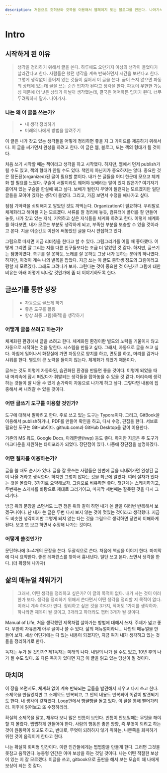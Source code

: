 ```yaml
---
description: 처음으로 깃허브와 깃북을 이용해서 웹페이지 또는 블로그를 만든다. 나아가서는 책수준의 완성도가 있었으면 좋겠다.
---
```


# Intro

## 시작하게 된 이유

> 생각을 정리하기 위해서 글을 쓴다. 하루에도 오만가지 이상의 생각이 들었다가 날라간다고 한다. 사람들은 했던 생각을 계속 반복하면서 시간을 보낸다고 한다. 그렇게 생각없이 흩어져 있는 것들이 싫어서 이 글을 쓴다. 굳이 쓰지 않으면 파동의 상태에 있는데 글을 쓰는 순간 입자가 된다고 생각을 한다. 파동이 무한한 가능성 때문에 더 낫은 상태가 아닐까 생각했는데, 결국은 어떠하든 입자가 된다. 너무 두려워하지 말자. 나아가자.

### 나는 왜  이 글을 쓰는가?

> - 내 생각 정리하기
> - 미래의 나에게 방법을 알려주기

이 글은 내가 갖고 있는 생각들을 어떻게 정리하면 좋을 지 그 가이드를 제공하기 위해서다. 이 글을 써가면서 완성을 하려고 한다. 이 글은 웹, 블로그, 또는 책의 형태가 될 것이다. 

처음 쓰기 시작할 때는 책이라고 생각을 하고 시작했다. 하지만, 웹에서 먼저 publish가 될 수도 있고, 책의 형태가 안될 수도 있다. 책인지 아닌지가 중요하지는 않다. 중요한 것은 정돈된(organized)된 글이 필요할 뿐이다. 내가 쓴 글들을 어디 한군데 모으고 체계화 할 필요를 느꼈다. 구슬이 서말이라도 꿰어야 보배라는 말이 있지 않은가? 여기저기 흩어져 있는 구슬을 한실에 꿰고 싶다. 보배가 될런지 무엇이 될런지는 모르겠지만 일단 글들을 모아야 겠다는 생각이 들었다. 그리고, 가끔 보면서 수정을 해나가고 싶다.

점점 기억력을 쇠퇴해지고 알았던 것도 까먹는다. Organization이 필요하다. 우리말로 체계화라고 해야될 지는 모르겠다. 서류를 잘 정리해 놓듯, 컴퓨터에 폴더를 잘 만들어 놓듯, 내가 갖고 있는 지식, 기억하고 싶은 지식들을 체계화 하려고 한다. 이렇게 체계화를 하다보면, 내가 모르는 부분도 생각하게 되고, 부족한 부분을 보충할 수 있을 것이라고 본다. 지금 이순간도 이전에 써놓았던 글을 다시 편집하고 있다.

그림으로 따지면 지금 리터칭을 한다고 할 수 있다. 그림그리기를 어릴 때 좋아했다. 어떻게 그리면 잘 그리는 지를 다른 친구들보다는 조금 더 알았던 것 같다. 하지만, 글쓰기는 잼병이였다. 축구를 잘 못하듯, 노래를 잘 못하듯 그냥 내가 못하는 분야의 하나였다. 하지만, 이것이 계속 나의 발목을 잡았다. 지금 쓰는 이 글도 중학생 정도의 그림이라고 평할 지 모르겠다. 그래도 그려나가 보자. 그린다는 것이 중요한 것 아닌가? 그림에 대한 비유는 아래 어떻게 써나갈 것인가에 좀 더 이야기하도록 한다.

## 글쓰기를 통한 성장

> - 자동으로 글쓰게 하기
> - 좋은 도구를 활용
> - 항상 최종 그림(목적)을 생각하기 

### 어떻게 글을 쓰려고 하는가?

체계화된 환경에서 글을 쓰려고 한다. 체계화된 환경이란 별도의 노력을 기울이지 않고 자동으로 시작하는 것을 말한다. 시스템을 만들고 싶다. 그래서, 자동으로 글을 쓰고 싶다. 아침에 일어나서 화장실에 가면 자동으로 양치를 하고, 면도를 하고, 머리를 감거나 샤워를 한다. 별도의 큰 노력을 들이지 않는다. 체계화가 되었기 때문이다. 

글쓰는 것도 이렇게 자동화된, 습관화된 환경을 만들면 좋을 것이다. 이렇게 되었을 때 내 머리속에 잠시 떠있다가 휘발되는 생각들을 잡아놓을 수 있을 것 같다. 머리속에 생각하는 것들이 잘 나올 수 있게 손가락이 자동으로 나가게 하고 싶다. 그렇다면 내용에 집중해서 써 내려갈 수 있을 것이다.

### 어떤 글쓰기 도구를 이용할 것인가?

도구에 대해서 말하려고 한다. 주로 쓰고 있는 도구는 Typora이다. 그리고, GitBook을 이용해서 publish하거나, PDF를 만들어 확인을 하고, 다시 수정, 편집을 한다. 서브로 필요한 도구는 GitHub이다. github.com과 GitHub Desktop을 같이 이용한다.

기존의 MS 워드, Google Docs, 아래한글(hwp) 등도 좋다. 하지만 지금은 주 도구가 마크다운을 지원하는 타이포라가 되었다. 장단점이 있다. 나중에 장단점을 설명하겠다.

### 어떤 절차를 이용하는가?

글을 쓸 때도 순서가 있다. 글을 잘 못쓰는 사람들은 한번에 글을 써내려가면 완성된 글이 나올 거라고 생각한다. 하지만 그렇지 않다는 것을 최근에 알았다. 여러 절차가 있다는 것을 몰랐다. 3가지로 요약해보자. 그림으로 비유하면 좋다. 첫단계는 스케치하기고, 두번째는 스케치를 바탕으로 제대로 그리기이고, 마지막 세번째는 잘못된 것을 다시 그리기다.

방금 위의 문장을 쓰면서도 느낀 점은 위와 같이 하면 내가 쓴 글을 여러번 반복해서 보겠구나이다. 난 내가 쓴 글은 두번 다시 보지 않는 것이 멋있는 것이라고 생각했다. 지금도 비슷한 생각이지만 그렇게 되지 않는 다는 것을 그림으로 생각하면 당연히 이해하게 된다. 보고 또 보고 하면서 수정해 나가는 것이다.

### 어떻게 쓸것인가?

문단하나에 3~4개의 문장을 쓴다. 두괄식으로 쓴다. 처음에 핵심을 이야기 한다. 마지막에 다시 요약한다. 좋은 레퍼런스를 찾아서 흉내낸다. 일단 쓰고 본다. 쓰면서 생각을 한다. (더 확장해 나가자)

## 삶의 매뉴얼 채워가기

> 그래서, 어떤 생각을 정리하고 싶은가? 이 글의 목적이 없다. 내가 사는 것이 이러한가 보다. 생각을 정리하기 위해서 쓴다면서 어떤 생각을 정리할 지 목적이 없다. 이러니 계속 하다가 만다. 정리하고 싶은 것을 3가지, 적어도 1가지를 생각하자. 하나라면 제목이 될 것이고, 3개라고 하더라도 챕터 3개가 될 것이다.

Manual of Life, 처음 생각했던 제목처럼 살아가는 방법에 대해서 쓰자. 주제가 넓고 좋다. 무한히 자유롭게 아무 글이나 쓸 수 있다. 삶의 매뉴얼이라니... 나만의 매뉴얼을 만들어 보자. 세상 어딘가에는 다 있는 내용이 되겠지만, 지금 여기 내가 생각하고 있는 것들을 정리하기로 한다.

독자는 누가 될 것인가? 제1독자는 미래의 나다. 내일의 나가 될 수도 있고, 10년 후의 나가 될 수도 있다. 또 다른 독자가 있다면 지금 이 글을 읽고 있는 당신이 될 것이다.

## 마치며

이 장을 쓰면서도, 체계화 없이 계속 반복되는 글들을 발견해서 지우고 다시 쓰고 한다. 소제목을 만들었지만 그 소제목도 반복되고, 그 안의 내용도 반복되어 똑같이 발견되기도 한다. 내 생각이 갖혀있다. Loop안에서 뺑글뺑글 돌고 있다. 이 글을 통해 뻗어가리라. 이후에 읽어보고 또 수정하리라. 

확실히 소제목을 달고, 채우다 보니 많은 빈틈이 보인다. 빈틈이 안보일때는 무엇을 해야할 지 몰랐다. 찝찝하게 만들어야 한다. 사람의 행동은 좋은 방향, 즉 무엇이 되려고 하는 것이 원동력이 되고도 하고, 반대로, 무엇이 되려하지 않기 위하는, 나쁜쪽을 회피하기 위한 것이 움직이게 한다고 한다.

나는 확실히 회피형 인간이다. 이런 인간들에게는 찝찝함을 만들게 한다. 그러면 그것을 못참고 움직인다. 능동형 인간은 아마 보상을 하는 것일 것이다. 나는 어떤 적절한 보상이 있는 지 잘 모르겠다. 이글을 쓰고, gitbook으로 출판을 해서 보는 모습이 꽤 나에게 보상이 되는 것 같다.


